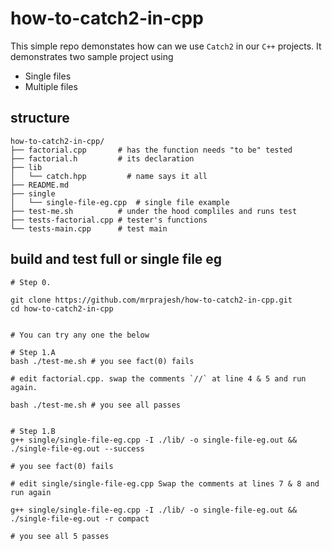 # how-to-catch2-in-cpp

This simple repo demonstates how can we use `Catch2` in our `C++` projects.
It demonstrates two sample project using
- Single files
- Multiple files

## structure

```
how-to-catch2-in-cpp/
├── factorial.cpp       # has the function needs "to be" tested 
├── factorial.h         # its declaration
├── lib
│   └── catch.hpp         # name says it all
├── README.md
├── single
│   └── single-file-eg.cpp  # single file example
├── test-me.sh          # under the hood compliles and runs test 
├── tests-factorial.cpp # tester's functions 
└── tests-main.cpp      # test main

```

## build and test full or single file eg

```
# Step 0.

git clone https://github.com/mrprajesh/how-to-catch2-in-cpp.git
cd how-to-catch2-in-cpp


# You can try any one the below

# Step 1.A
bash ./test-me.sh # you see fact(0) fails

# edit factorial.cpp. swap the comments `//` at line 4 & 5 and run again.

bash ./test-me.sh # you see all passes


# Step 1.B
g++ single/single-file-eg.cpp -I ./lib/ -o single-file-eg.out &&  ./single-file-eg.out --success

# you see fact(0) fails

# edit single/single-file-eg.cpp Swap the comments at lines 7 & 8 and run again 

g++ single/single-file-eg.cpp -I ./lib/ -o single-file-eg.out &&  ./single-file-eg.out -r compact

# you see all 5 passes

```
